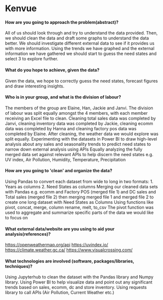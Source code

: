 # Kenvue

#### How are you going to approach the problem(abstract)?
All of us should look through and try to understand the data provided. Then, we should clean the data and draft some graphs to understand the data better. We should investigate different external data to see if it provides us with more information. Using the trends we have graphed and the external information we have gathered we should start to guess the need states and select 3 to explore further. 

#### What do you hope to achieve, given the data?
Given the data, we hope to correctly guess the need states, forecast figures and draw interesting insights. 

#### Who is in your group, and what is the division of labour?
The members of the group are Elaine, Han, Jackie and Janvi. 
The division of labour was split equally amongst the 4 members, with each member receiving an Excel file to clean. 
Cleaning total sales data was completed by Janvi, cleaning inventory data was completed by Jackie, cleaning ecomm data was completed by Hanna and cleaning factory pos data was completed by Elaine. After cleaning, the weather data we would explore was split equally. 
Experimenting with the datasets in Power BI to draw high-level analysis about any sales and seasonality trends to predict need states to narrow down external analysis using APIs 
Equally analyzing the fully merged data set against relevant APIs to help discern the need states e.g. UV index, Air Pollution, Humidity, Temperature, Precipitation 

#### How are you going to 'clean' and organize the data?
Using Pandas to convert each dataset from wide to long in two formats: 1. Years as columns 2. Need States as columns
Merging our cleaned data sets with Pandas e.g. ecomm and Factory POS (merged file 1) and DC sales and Total sales (merged file 2) then merging merged file 1 and merged file 2 to create one long dataset with Need States as Columns
Using functions like pivot, concat, merge, column rename, melt, to_csv
The pivot function was used to aggregate and summarize specific parts of the data we would like to focus on

#### What external data/website are you using to aid your analysis(references)? 
https://openweathermap.org/api
https://uvindex.io/
https://climate.weather.gc.ca/ 
https://www.visualcrossing.com/ 

#### What technologies are involved (software, packages/libraries, techniques)?
Using Jupyterhub to clean the dataset with the Pandas library and Numpy library.
Using Power BI to help visualize data and point out any significant trends based on sales, ecomm, dc and store inventory.
Using requests library to call APIs (Air Pollution, Current Weather etc.)
